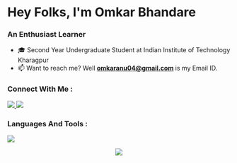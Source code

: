 <h1 align="left">Hey Folks, I'm Omkar Bhandare</h1>
<h3 align="left">An Enthusiast Learner</h3>

- 🎓 Second Year Undergraduate Student at Indian Institute of Technology Kharagpur
- 📫 Want to reach me?  Well **omkaranu04@gmail.com** is my Email ID.

<h3 align="left">Connect With Me :</h3>
<p>
  <a href="https://www.instagram.com/omkarvb_13?igsh=MTZxZm15M3lsNzl5OA==">
      <img src="https://skillicons.dev/icons?i=instagram" />  
  </a>
  <a href="www.linkedin.com/in/omkar-b-8847381a9">
      <img src="https://skillicons.dev/icons?i=linkedin" />  
  </a>
</p>

<h3 align="left">Languages And Tools :</h3>
<p>
  <a href="https://skillicons.dev">
      <img src="https://skillicons.dev/icons?i=c,cpp,py,pytorch,tensorflow,bash,express,mongodb,nodejs,postman,git,github,vscode" />  
  </a>
</p>

<div align="center">
  <img src="https://github-readme-stats.vercel.app/api?username=omkaranu04&theme=transparent&show_icons=true&hide_border=true&count_private=true" >
</div>
